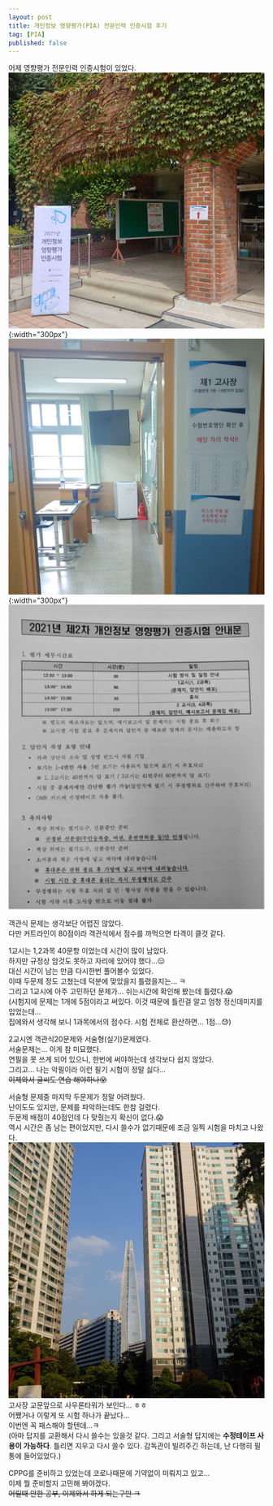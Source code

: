 ```yaml
---
layout: post
title: 개인정보 영향평가(PIA) 전문인력 인증시험 후기
tag: [PIA]
published: false
---
```


어제 영향평가 전문인력 인증시험이 있었다.  
![1](../../img/2021-09-12-PIA%20expert%20certification%20exam%20review/1.jpg){:width="300px"}
![2](../../img/2021-09-12-PIA%20expert%20certification%20exam%20review/2.jpg){:width="300px"}  
![3](../../img/2021-09-12-PIA%20expert%20certification%20exam%20review/3.jpg)  

객관식 문제는 생각보단 어렵진 않았다.  
다만 커트라인이 80점이라 객관식에서 점수를 까먹으면 타격이 클것 같다.  


1교시는 1,2과목 40문항 이었는데 시간이 많이 남았다.  
하지만 규정상 암것도 못하고 자리에 있어야 했다...😑  
대신 시간이 남는 만큼 다시한번 풀어볼수 있었다.  
이때 두문제 정도 고쳤는데 덕분에 맞았을지 틀렸을지는... ㅋ  
그리고 1교시에 아주 고민하던 문제가... 쉬는시간에 확인해 봤는데 틀렸다.😱  
(시험지에 문제는 1개에 5점이라고 써있다. 이것 때문에 틀린걸 알고 엄청 정신데미지를 입었는데...   
집에와서 생각해 보니 1과목에서의 점수다. 시험 전체로 환산하면... 1점...😓)  

2교시엔 객관식20문제와 서술형(실기)문제였다.  
서술문제는... 이게 참 미묘했다.  
연필을 못 쓰게 되어 있으니, 한번에 써야하는데 생각보다 쉽지 않았다.  
그리고... 나는 악필이라 이런 필기 시험이 정말 싫다...  
~~이제와서 글씨도 연습 해야하나😵~~   

서술형 문제중 마지막 두문제가 정말 어려웠다.  
난이도도 있지만, 문제를 파악하는데도 한참 걸렸다.  
두문제 배점이 40점인데 다 맞췄는지 확신이 없다.😱  
역시 시간은 좀 남는 편이었지만, 다시 쓸수가 없기때문에 조금 일찍 시험을 마치고 나왔다.  
![교문앞 풍경](../../img/2021-09-12-PIA%20expert%20certification%20exam%20review/4.jpg)  
고사장 교문앞으로 사우론타워가 보인다... ㅎㅎ  
어쨌거나 이렇게 또 시험 하나가 끝났다...  
이번엔 꼭 패스해야 할텐데...ㅋ  
(아마 답지를 교환해서 다시 쓸수는 있을것 같다. 그리고 서술형 답지에는 **수정테이프 사용이 가능하다**. 틀리면 지우고 다시 쓸수 있다. 감독관이 빌려주긴 하는데, 난 다행히 필통에 들어있었다.)

CPPG를 준비하고 있었는데 코로나때문에 기약없이 미뤄지고 있고...  
이제 뭘 준비할지 고민해 봐야겠다.  
~~어릴때 안한 공부, 이제와서 하게 되는구만 ㅋ~~  

